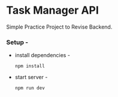 # Task Manager API
 Simple Practice Project to Revise Backend.

### Setup - 
- install dependencies -
    ```
    npm install
    ```

- start server -
    ```
    npm run dev
    ```
